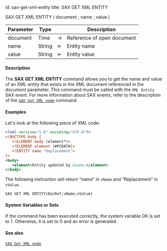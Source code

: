 id: sax-get-xml-entity
title: SAX GET XML ENTITY


<!-- REF #_command_.SAX GET XML ENTITY.Syntax-->SAX GET XML ENTITY ( document ; name ; value )<!-- END REF-->


<!-- REF #_command_.SAX GET XML ENTITY.Params -->
|Parameter|Type||Description|
|---------|--- |:---:|------|
|document|Time|->|Reference of open document|
|name|String|<-|Entity name|
|value|String|<-|Entity value|
<!-- END REF -->


#### Description



The **SAX GET XML ENTITY** command allows you to get the name and value of an XML entity that exists in the XML document referenced in the *document* parameter. This command must be called with the `XML Entity` SAX event. For more information about SAX events, refer to the description of the [`SAX Get XML node`](sax-get-xml-node.md) command. 


#### Examples


Let's look at the following piece of XML code:

```xml
<?xml version="1.0" encoding="UTF-8"?>
<!DOCTYPE body [
   <!ELEMENT body (element*)>
   <!ELEMENT element (#PCDATA)>
   <!ENTITY name "Replacement">
]>
<body>
   <element>Entity updated by &name;</element>
</body>
```
The following instruction will return “name” in `vName` and “Replacement” in `vValue`. 
 
```4d
SAX GET XML ENTITY(DocRef;vName;vValue)
```



#### System Variables or Sets



If the command has been executed correctly, the system variable OK is set to 1. Otherwise, it is set to 0 and an error is generated.  


#### See also

[`SAX Get XML node`](sax-get-xml-node.md)
